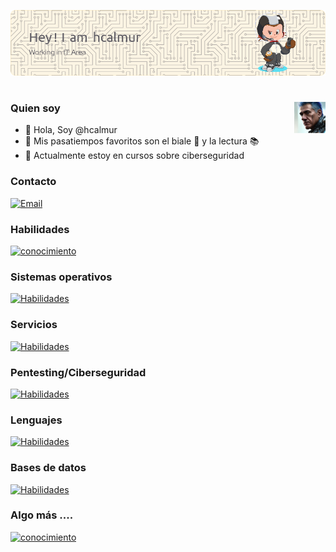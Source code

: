 ![Header](./images/github-header-image.png)
#  <img src="./images/sticker.jpg" width=10% align=right />

### Quien soy

- :wave: Hola, Soy @hcalmur
- :eyes: Mis pasatiempos favoritos son el biale :dancer: y la lectura :books:
- :seedling: Actualmente estoy en cursos sobre ciberseguridad

### Contacto

[![Email](https://skillicons.dev/icons?i=gmail)](mailto:hcalmur@gmail.com)

### Habilidades

[![conocimiento](https://skillicons.dev/icons?i=linux,git,vim,github,gitlab,md,regex&perline=4)](https://skillicons.dev)

### Sistemas operativos

[![Habilidades](https://skillicons.dev/icons?i=debian,redhat,ubuntu,windows&perline=4)](https://skillicons.dev)

### Servicios

[![Habilidades](https://skillicons.dev/icons?i=git,docker,github,gitlab&perline=4)](https://skillicons.dev)

### Pentesting/Ciberseguridad

[![Habilidades](https://skillicons.dev/icons?i=kali&perline=4)](https://skillicons.dev)

### Lenguajes 

[![Habilidades](https://skillicons.dev/icons?i=bash,md,py,php&perline=4)](https://skillicons.dev)

### Bases de datos

[![Habilidades](https://skillicons.dev/icons?i=postgres,mysql,sqlite&perline=4)](https://skillicons.dev)


### Algo más ....

[![conocimiento](https://skillicons.dev/icons?i=obsidian&perline=4)](https://skillicons.dev)


<!---
hcalmur/hcalmur is a ✨ special ✨ repository because its `README.md` (this file) appears on your GitHub profile.
You can click the Preview link to take a look at your changes.
--->
